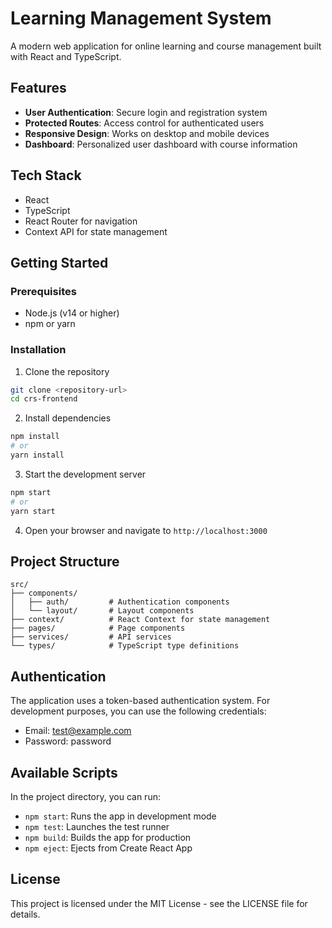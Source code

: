 # Learning Management System

A modern web application for online learning and course management built with React and TypeScript.

## Features

- **User Authentication**: Secure login and registration system
- **Protected Routes**: Access control for authenticated users
- **Responsive Design**: Works on desktop and mobile devices
- **Dashboard**: Personalized user dashboard with course information

## Tech Stack

- React
- TypeScript
- React Router for navigation
- Context API for state management

## Getting Started

### Prerequisites

- Node.js (v14 or higher)
- npm or yarn

### Installation

1. Clone the repository

```bash
git clone <repository-url>
cd crs-frontend
```

2. Install dependencies

```bash
npm install
# or
yarn install
```

3. Start the development server

```bash
npm start
# or
yarn start
```

4. Open your browser and navigate to `http://localhost:3000`

## Project Structure

```
src/
├── components/
│   ├── auth/         # Authentication components
│   └── layout/       # Layout components
├── context/          # React Context for state management
├── pages/            # Page components
├── services/         # API services
└── types/            # TypeScript type definitions
```

## Authentication

The application uses a token-based authentication system. For development purposes, you can use the following credentials:

- Email: test@example.com
- Password: password

## Available Scripts

In the project directory, you can run:

- `npm start`: Runs the app in development mode
- `npm test`: Launches the test runner
- `npm build`: Builds the app for production
- `npm eject`: Ejects from Create React App

## License

This project is licensed under the MIT License - see the LICENSE file for details.
